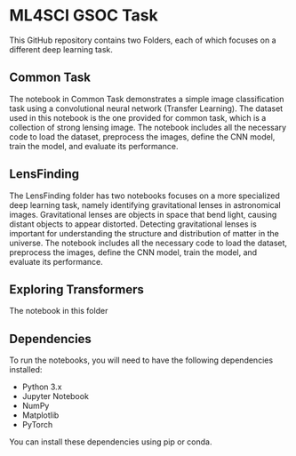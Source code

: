 # ML4SCI GSOC Task

This GitHub repository contains two Folders, each of which focuses on a different deep learning task.

## Common Task

The notebook in Common Task demonstrates a simple image classification task using a convolutional neural network (Transfer Learning). The dataset used in this notebook is the one provided for common task, which is a collection of strong lensing image. The notebook includes all the necessary code to load the dataset, preprocess the images, define the CNN model, train the model, and evaluate its performance.

## LensFinding 

The LensFinding folder has two notebooks focuses on a more specialized deep learning task, namely identifying gravitational lenses in astronomical images. Gravitational lenses are objects in space that bend light, causing distant objects to appear distorted. Detecting gravitational lenses is important for understanding the structure and distribution of matter in the universe. The notebook includes all the necessary code to load the dataset, preprocess the images, define the CNN model, train the model, and evaluate its performance.

## Exploring Transformers

The notebook in this folder 


## Dependencies

To run the notebooks, you will need to have the following dependencies installed:

- Python 3.x
- Jupyter Notebook
- NumPy
- Matplotlib
- PyTorch

You can install these dependencies using pip or conda.

